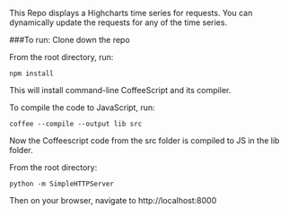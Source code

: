 This Repo displays a Highcharts time series for requests.
You can dynamically update the requests for any of the time series.

###To run:
Clone down the repo

From the root directory, run: 
  ```
  npm install
  ```

This will install command-line CoffeeScript and its compiler. 

To compile the code to JavaScript, run:
  ```
  coffee --compile --output lib src
  ```

Now the Coffeescript code from the src folder is compiled to JS in the lib folder.

From the root directory:
  ```
  python -m SimpleHTTPServer
  ```

Then on your browser, navigate to http://localhost:8000